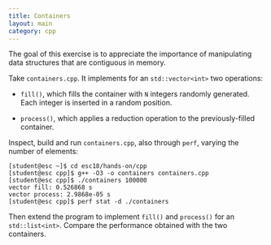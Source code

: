 ```yaml
---
title: Containers
layout: main
category: cpp
---
```


The goal of this exercise is to appreciate the importance of
manipulating data structures that are contiguous in memory.

Take `containers.cpp`. It implements for an `std::vector<int>` two
operations:

* `fill()`, which fills the container with `N` integers randomly
generated. Each integer is inserted in a random position.

* `process()`, which applies a reduction operation to the
previously-filled container.

Inspect, build and run `containers.cpp`, also through `perf`, varying
the number of elements:

    [student@esc ~]$ cd esc18/hands-on/cpp
    [student@esc cpp]$ g++ -O3 -o containers containers.cpp
    [student@esc cpp]$ ./containers 100000
    vector fill: 0.526868 s
    vector process: 2.9868e-05 s
    [student@esc cpp]$ perf stat -d ./containers

Then extend the program to implement `fill()` and `process()` for an
`std::list<int>`. Compare the performance obtained with the two
containers.
